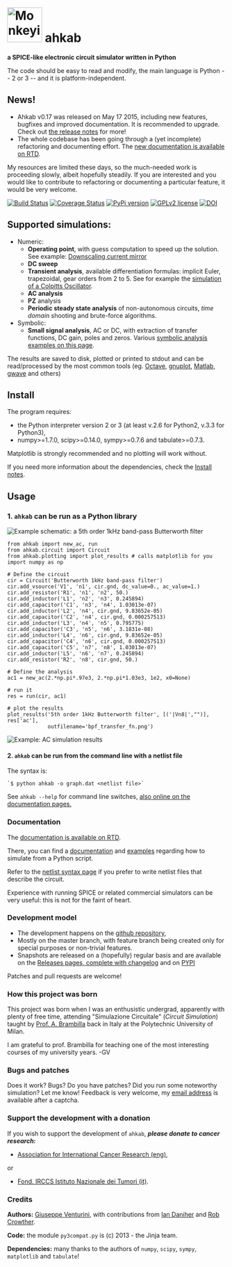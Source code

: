 <img src="https://rawgithub.com/ahkab/ahkab/master/doc/images/logo_small.png" alt="Monkeying around" style="width: 80px;"/> ahkab
=================================================================================================================================

**a SPICE-like electronic circuit simulator written in Python**

The code should be easy to read and modify, the main language is Python -- 2 or 3 -- and it is platform-independent.

News!
-----

-   Ahkab v0.17 was released on May 17 2015, including new features, bugfixes and improved documentation. It is recommended to upgrade. Check out [the release notes](https://github.com/ahkab/ahkab/releases/tag/v0.17) for more!
-   The whole codebase has been going through a (yet incomplete) refactoring and documenting effort. The [new documentation is available on RTD](http://ahkab.readthedocs.org/en/latest/).

My resources are limited these days, so the much-needed work is proceeding slowly, albeit hopefully steadily. If you are interested and you would like to contribute to refactoring or documenting a particular feature, it would be very welcome.

[![Build Status](https://travis-ci.org/ahkab/ahkab.png?branch=master)](https://travis-ci.org/ahkab/ahkab) [![Coverage Status](https://coveralls.io/repos/ahkab/ahkab/badge.png?branch=master)](https://coveralls.io/r/ahkab/ahkab?branch=master) [![PyPi version](http://img.shields.io/badge/version-0.17-brightgreen.png)](https://pypi.python.org/pypi/ahkab/) [![GPLv2 license](http://img.shields.io/badge/license-GPL%20v2-brightgreen.png)](https://raw.githubusercontent.com/ahkab/ahkab/master/LICENSE)
[![DOI](https://zenodo.org/badge/doi/10.5281/zenodo.17404.svg)](http://dx.doi.org/10.5281/zenodo.17404)

Supported simulations:
----------------------

-   Numeric:
    -   **Operating point**, with guess computation to speed up the solution. See example: [Downscaling current mirror](https://ahkab.readthedocs.org/en/latest/examples/OP_simulation.html)
    -   **DC sweep**
    -   **Transient analysis**, available differentiation formulas: implicit Euler, trapezoidal, gear orders from 2 to 5. See for example the [simulation of a Colpitts Oscillator](https://ahkab.readthedocs.org/en/latest/examples/Transient-Example.html).
    -   **AC analysis**
    -   **PZ** analysis
    -   **Periodic steady state analysis** of non-autonomous circuits, *time* *domain* shooting and brute-force algorithms.
-   Symbolic:
    -   **Small signal analysis**, AC or DC, with extraction of transfer functions, DC gain, poles and zeros. Various [symbolic analysis examples on this page](https://ahkab.readthedocs.org/en/latest/examples/Symbolic-simulation.html).

The results are saved to disk, plotted or printed to stdout and can be read/processed by the most common tools (eg. [Octave](http://www.gnu.org/software/octave/), [gnuplot](http://www.gnuplot.info/), [Matlab](http://www.mathworks.com/products/matlab/), [gwave](http://www.telltronics.org/software/gwave/) and others)

Install
-------

The program requires:

-   the Python interpreter version 2 or 3 (at least v.2.6 for Python2, v.3.3 for Python3),
-   numpy>=1.7.0, scipy>=0.14.0, sympy>=0.7.6 and tabulate>=0.7.3.

Matplotlib is strongly recommended and no plotting will work without.

If you need more information about the dependencies, check the [Install notes](https://ahkab.readthedocs.org/en/latest/help/Install-Notes.html).

Usage
-----

### 1. `ahkab` can be run as a Python library

<img src="https://rawgithub.com/ahkab/ahkab/master/doc/images/readme_example/pbf.svg" alt="Example schematic: a 5th order 1kHz band-pass Butterworth filter"/>

``` {.sourceCode .python}
from ahkab import new_ac, run
from ahkab.circuit import Circuit
from ahkab.plotting import plot_results # calls matplotlib for you
import numpy as np

# Define the circuit
cir = Circuit('Butterworth 1kHz band-pass filter')
cir.add_vsource('V1', 'n1', cir.gnd, dc_value=0., ac_value=1.)
cir.add_resistor('R1', 'n1', 'n2', 50.)
cir.add_inductor('L1', 'n2', 'n3', 0.245894)
cir.add_capacitor('C1', 'n3', 'n4', 1.03013e-07)
cir.add_inductor('L2', 'n4', cir.gnd, 9.83652e-05)
cir.add_capacitor('C2', 'n4', cir.gnd, 0.000257513)
cir.add_inductor('L3', 'n4', 'n5', 0.795775)
cir.add_capacitor('C3', 'n5', 'n6', 3.1831e-08)
cir.add_inductor('L4', 'n6', cir.gnd, 9.83652e-05)
cir.add_capacitor('C4', 'n6', cir.gnd, 0.000257513)
cir.add_capacitor('C5', 'n7', 'n8', 1.03013e-07)
cir.add_inductor('L5', 'n6', 'n7', 0.245894)
cir.add_resistor('R2', 'n8', cir.gnd, 50.)

# Define the analysis
ac1 = new_ac(2.*np.pi*.97e3, 2.*np.pi*1.03e3, 1e2, x0=None)

# run it
res = run(cir, ac1)

# plot the results
plot_results('5th order 1kHz Butterworth filter', [('|Vn8|',"")], res['ac'],
             outfilename='bpf_transfer_fn.png')
```

<img src="https://rawgithub.com/ahkab/ahkab/master/doc/images/readme_example/bpf_results.svg" alt="Example: AC simulation results"/>

#### 2. `ahkab` can be run from the command line with a netlist file

The syntax is:

    `$ python ahkab -o graph.dat <netlist file>`

See `ahkab --help` for command line switches, [also online on the documentation pages.](http://ahkab.readthedocs.org/en/latest/help/Command-Line-Help.html)

### Documentation

The [documentation is available on RTD](http://ahkab.readthedocs.org/en/latest/).

There, you can find a [documentation](http://ahkab.readthedocs.org/en/latest/ahkab.html) and [examples](http://ahkab.readthedocs.org/en/latest/examples/Python_API.html) regarding how to simulate from a Python script.

Refer to the [netlist syntax page](http://ahkab.readthedocs.org/en/latest/help/Netlist-Syntax.html) if you prefer to write netlist files that describe the circuit.

Experience with running SPICE or related commercial simulators can be very useful: this is not for the faint of heart.

### Development model

-   The development happens on the [github repository](https://github.com/ahkab/ahkab),
-   Mostly on the master branch, with feature branch being created only for special purposes or non-trivial features.
-   Snapshots are released on a (hopefully) regular basis and are available on the [Releases pages, complete with changelog](https://github.com/ahkab/ahkab/releases) and on [PYPI](https://pypi.python.org/pypi/ahkab/)

Patches and pull requests are welcome!

### How this project was born

This project was born when I was an enthusistic undergrad, apparently with plenty of free time, attending "Simulazione Circuitale" (*Circuit Simulation*) taught by [Prof. A. Brambilla](http://brambilla.dei.polimi.it/) back in Italy at the Polytechnic University of Milan.

I am grateful to prof. Brambilla for teaching one of the most interesting courses of my university years. -GV

### Bugs and patches

Does it work? Bugs? Do you have patches? Did you run some noteworthy simulation? Let me know! Feedback is very welcome, my [email address](http://tinymailto.com/5310) is available after a captcha.

### Support the development with a donation

If you wish to support the development of `ahkab`, ***please donate to cancer research:***

-   [Association for International Cancer Research (eng)](http://www.aicr.org.uk/donate.aspx),

or

-   [Fond. IRCCS Istituto Nazionale dei Tumori (it)](http://www.istitutotumori.mi.it/modules.php?name=Content&pa=showpage&pid=24).

### Credits

**Authors:** [Giuseppe Venturini](https://github.com/ggventurini), with contributions from [Ian Daniher](https://github.com/itdaniher) and [Rob Crowther](https://github.com/weilawei).

**Code:** the module `py3compat.py` is (c) 2013 - the Jinja team.

**Dependencies:** many thanks to the authors of `numpy`, `scipy`, `sympy`, ``matplotlib`` and ``tabulate``!

